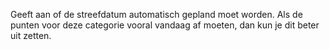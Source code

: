 Geeft aan of de streefdatum automatisch gepland moet worden. Als de punten voor deze categorie vooral vandaag af moeten, dan kun je dit beter uit zetten.